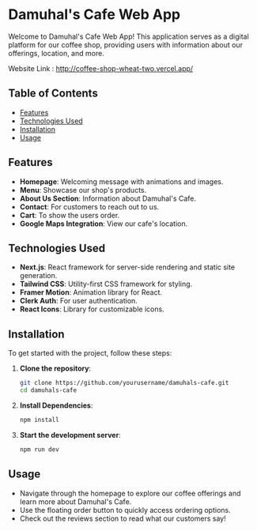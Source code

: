 # Damuhal's Cafe Web App

Welcome to Damuhal's Cafe Web App! This application serves as a digital platform for our coffee shop, providing users with information about our offerings, location, and more.

Website Link : http://coffee-shop-wheat-two.vercel.app/

## Table of Contents
- [Features](#features)
- [Technologies Used](#technologies-used)
- [Installation](#installation)
- [Usage](#usage)


## Features
- **Homepage**: Welcoming message with animations and images.
- **Menu**: Showcase our shop's products.
- **About Us Section**: Information about Damuhal's Cafe.
- **Contact**: For customers to reach out to us.
- **Cart**: To show the users order.
- **Google Maps Integration**: View our cafe's location.

## Technologies Used
- **Next.js**: React framework for server-side rendering and static site generation.
- **Tailwind CSS**: Utility-first CSS framework for styling.
- **Framer Motion**: Animation library for React.
- **Clerk Auth**: For user authentication.
- **React Icons**: Library for customizable icons.

## Installation
To get started with the project, follow these steps:

1. **Clone the repository**:
   ```bash
   git clone https://github.com/yourusername/damuhals-cafe.git
   cd damuhals-cafe
2. **Install Dependencies**:
    ```bash
   npm install
3. **Start the development server**:
   ```bash
   npm run dev
## Usage
- Navigate through the homepage to explore our coffee offerings and learn more about Damuhal's Cafe.
- Use the floating order button to quickly access ordering options.
- Check out the reviews section to read what our customers say!

